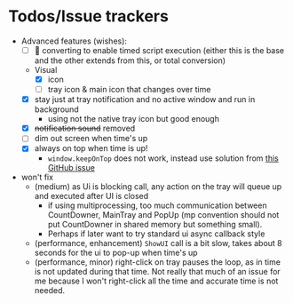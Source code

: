 # Todos/Issue trackers

- Advanced features (wishes):
    - [ ] 🚩 converting to enable timed script execution (either this is the base and the other extends from this, or total conversion)
    - Visual
        - [x] icon
        - [ ] tray icon & main icon that changes over time
    - [x] stay just at tray notification and no active window and run in background
        - using not the native tray icon but good enough
    - [X] ~~notification sound~~ removed
    - [ ] dim out screen when time's up
    - [x] always on top when time is up!
        - `window.keepOnTop` does not work, instead use solution from 
          [this GitHub issue](https://github.com/PySimpleGUI/PySimpleGUI/issues/2977)
- won't fix
    - (medium) as Ui is blocking call, any action on the tray will 
      queue up and executed after UI is closed
      - if using multiprocessing, too much communication between 
        CountDowner, MainTray and PopUp (mp convention should not put 
        CountDowner in shared memory but something small).
      - Perhaps if later want to try standard ui async callback style
    - (performance, enhancement) `ShowUI` call is a bit slow, takes about 8 seconds for the ui to pop-up when time's up
    - (performance, minor) right-click on tray pauses the loop, as in time is not updated during that time.
          Not really that much of an issue for me because I won't right-click all the time and accurate time is not needed.
